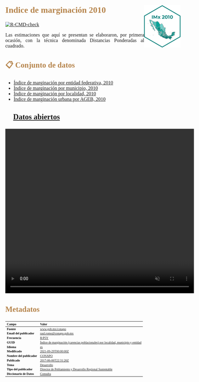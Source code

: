 
<!-- README.md is generated from README.Rmd. Please edit that file -->
<style type="text/css">
body {
text-align: justify;
font-style: normal;
font-family: "Montserrat";
font-size: 16px
}
h1 {
  color: #B6854D;
  font-size: 30px
}
h2 {
  color: #B6854D;
  font-size: 28px
}
h3 {
  color: #B6854D;
  font-size: 25px
}
</style>

## Indice de marginación 2010 <img src='Tools/Mapa_Mx_2010.png' align="right" height="138.5" />

<!-- badges: start -->

[![R-CMD-check](https://github.com/r-lib/usethis/actions/workflows/R-CMD-check.yaml/badge.svg)](https://github.com/r-lib/usethis/actions/workflows/R-CMD-check.yaml)
<!-- badges: end -->

Las estimaciones que aquí se presentan se elaboraron, por primera
ocasión, con la técnica denominada Distancias Ponderadas al cuadrado.

<!-- Anotaciones: start -->

### :clipboard: Conjunto de datos

<!-- Anotaciones: end -->

-   [Índice de marginación por entidad federativa,
    2010](https://github.com/IndiceMx/IM_2010/blob/92ed86d1e1706e13d874d5655ac75a35f53de460/IME_2010.xlsx)  
-   [Índice de marginación por municipio,
    2010](https://github.com/IndiceMx/IM_2010/blob/091cf8b2d124cc6f399b1bc9f6041e15c67fb6ef/IMM_2010.xlsx)  
-   [Índice de marginación por localidad,
    2010](https://github.com/IndiceMx/IM_2010/blob/091cf8b2d124cc6f399b1bc9f6041e15c67fb6ef/IML_2010.xlsx)
-   [Índice de marginación urbana por AGEB,
    2010](https://github.com/IndiceMx/IM_2010/blob/091cf8b2d124cc6f399b1bc9f6041e15c67fb6ef/IMU_2010.xlsx)

### :link: [Datos abiertos](https://datos.gob.mx/)

<video width="620" height="540" autoplay muted>
<source src="Tools/Datos Abiertos.mp4" type="video/mp4">
</video>

### Metadatos

<table class="table table-condensed table-hover lightable-classic" style="font-size: 10px; margin-left: auto; margin-right: auto; font-family: montserrat; width: auto !important; margin-left: auto; margin-right: auto;">
<thead>
<tr>
<th style="text-align:left;font-weight: bold;color: black !important;">
Campo
</th>
<th style="text-align:left;font-weight: bold;color: black !important;">
Valor
</th>
</tr>
</thead>
<tbody>
<tr>
<td style="text-align:left;font-weight: bold;color: black !important;">
Fuente
</td>
<td style="text-align:left;text-decoration: underline;">
<a href="https://www.gob.mx/conapo"> www.gob.mx/conapo </a>
</td>
</tr>
<tr>
<td style="text-align:left;font-weight: bold;color: black !important;">
Email del publicador
</td>
<td style="text-align:left;text-decoration: underline;">
<a href=""> raul.romo@conapo.gob.mx </a>
</td>
</tr>
<tr>
<td style="text-align:left;font-weight: bold;color: black !important;">
Frecuencia
</td>
<td style="text-align:left;text-decoration: underline;">
<a href=""> R/P5Y </a>
</td>
</tr>
<tr>
<td style="text-align:left;font-weight: bold;color: black !important;">
GUID
</td>
<td style="text-align:left;text-decoration: underline;">
<a href=""> Índice de marginación (carencias poblacionales) por
localidad, municipio y entidad </a>
</td>
</tr>
<tr>
<td style="text-align:left;font-weight: bold;color: black !important;">
Idioma
</td>
<td style="text-align:left;text-decoration: underline;">
<a href=""> es </a>
</td>
</tr>
<tr>
<td style="text-align:left;font-weight: bold;color: black !important;">
Modificado
</td>
<td style="text-align:left;text-decoration: underline;">
<a href=""> 2021-09-29T00:00:00Z </a>
</td>
</tr>
<tr>
<td style="text-align:left;font-weight: bold;color: black !important;">
Nombre del publicador
</td>
<td style="text-align:left;text-decoration: underline;">
<a href=""> CONAPO </a>
</td>
</tr>
<tr>
<td style="text-align:left;font-weight: bold;color: black !important;">
Publicado
</td>
<td style="text-align:left;text-decoration: underline;">
<a href=""> 2017-06-06T22:31:26Z </a>
</td>
</tr>
<tr>
<td style="text-align:left;font-weight: bold;color: black !important;">
Tema
</td>
<td style="text-align:left;text-decoration: underline;">
<a href=""> Desarrollo </a>
</td>
</tr>
<tr>
<td style="text-align:left;font-weight: bold;color: black !important;">
Tipo del publicador
</td>
<td style="text-align:left;text-decoration: underline;">
<a href=""> Director de Poblamiento y Desarrollo Regional Sustentable
</a>
</td>
</tr>
<tr>
<td style="text-align:left;font-weight: bold;color: black !important;">
Diccionario de Datos
</td>
<td style="text-align:left;text-decoration: underline;">
<a href="https://www.gob.mx/conapo/documentos/diccionarios-de-las-bases-de-datos-de-marginacion?idiom=es">
Consulta </a>
</td>
</tr>
</tbody>
</table>

